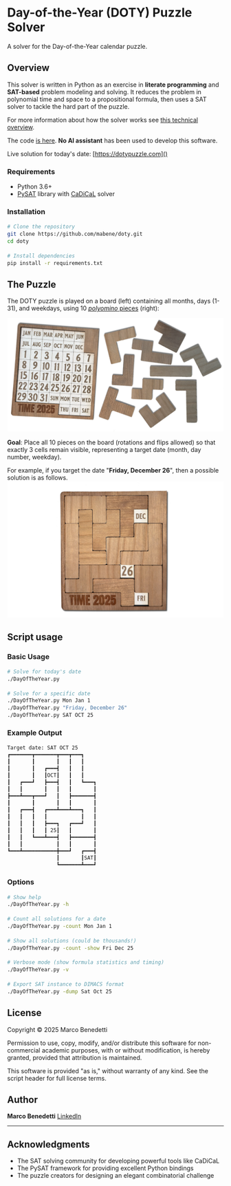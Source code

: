 # Day-of-the-Year (DOTY) Puzzle Solver

A solver for the Day-of-the-Year calendar puzzle.

## Overview

This solver is written in Python as an exercise in **literate programming** and **SAT-based** problem modeling and solving. It reduces the problem in polynomial time and space to a propositional formula, then uses a SAT solver to tackle the hard part of the puzzle.

For more information about how the solver works see [this technical overview](./DayOfTheYear.md).

The code [is here](./DayOfTheYear.py).  **No AI assistant** has been used to develop this software.

Live solution for today's date:
[https://dotypuzzle.com]()

### Requirements

- Python 3.6+
- [PySAT](https://pysathq.github.io/) library with [CaDiCaL](https://github.com/arminbiere/cadical) solver

### Installation

```bash
# Clone the repository
git clone https://github.com/mabene/doty.git
cd doty

# Install dependencies
pip install -r requirements.txt
```


## The Puzzle

The DOTY puzzle is played on a board (left) containing all months, days (1-31), and weekdays, using 10 [*polyomino* pieces](https://en.wikipedia.org/wiki/Polyomino) (right):


![alt text](./images/board_and_pieces.png)


**Goal**: Place all 10 pieces on the board (rotations and flips allowed) so that exactly 3 cells remain visible, representing a target date (month, day number, weekday).

For example, if you target the date "**Friday, December 26**", then a possible solution is as follows.
![alt text](./images/FRI_DEC_26.png)

## Script usage

### Basic Usage

```bash
# Solve for today's date
./DayOfTheYear.py

# Solve for a specific date
./DayOfTheYear.py Mon Jan 1
./DayOfTheYear.py "Friday, December 26"
./DayOfTheYear.py SAT OCT 25
```

### Example Output

```
Target date: SAT OCT 25
┏━━━━━━━┳━━━━━━━┳━━━┳━━━┓
┃       ┃       ┃   ┃   ┃
┃       ┃   ┏━━━┫   ┃   ┃
┃       ┃   ┃OCT┃   ┃   ┃
┃   ┏━━━┛   ┣━━━┫   ┃   ┗━━━┓
┃   ┃       ┃   ┃   ┃       ┃
┣━━━┻━━━┳━━━┛   ┃   ┣━━━━━━━┫
┃       ┃       ┃   ┃       ┃
┃   ┏━━━┫   ┏━━━┻━━━┻━━━┓   ┃
┃   ┃   ┃   ┃           ┃   ┃
┃   ┃   ┃   ┣━━━┓   ┏━━━┛   ┃
┃   ┃   ┃   ┃ 25┃   ┃       ┃
┃   ┃   ┗━━━┻━━━┫   ┣━━━━━━━┫
┃   ┃           ┃   ┃       ┃
┗━━━┻━━━━━━━━━━━╋━━━┛   ┏━━━┫
                ┃       ┃SAT┃
                ┗━━━━━━━┻━━━┛
```

### Options

```bash
# Show help
./DayOfTheYear.py -h

# Count all solutions for a date
./DayOfTheYear.py -count Mon Jan 1

# Show all solutions (could be thousands!)
./DayOfTheYear.py -count -show Fri Dec 25

# Verbose mode (show formula statistics and timing)
./DayOfTheYear.py -v

# Export SAT instance to DIMACS format
./DayOfTheYear.py -dump Sat Oct 25
```

## License

Copyright © 2025 Marco Benedetti

Permission to use, copy, modify, and/or distribute this software for non-commercial academic purposes, with or without modification, is hereby granted, provided that attribution is maintained.

This software is provided "as is," without warranty of any kind. See the script header for full license terms.

## Author

**Marco Benedetti**
[LinkedIn](https://www.linkedin.com/in/marco-benedetti-art)

---

## Acknowledgments

- The SAT solving community for developing powerful tools like CaDiCaL
- The PySAT framework for providing excellent Python bindings
- The puzzle creators for designing an elegant combinatorial challenge
